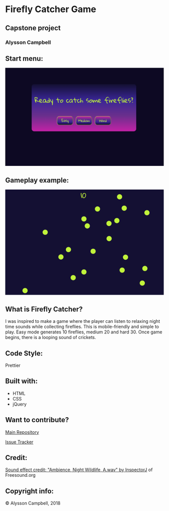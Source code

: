 # Firefly Catcher Game

## Capstone project

### Alysson Campbell

## Start menu:

![](css/img/start.PNG)

## Gameplay example:

![](css/img/gameplay.PNG)

## What is Firefly Catcher?

I was inspired to make a game where the player can listen to relaxing night time sounds while collecting fireflies. This is mobile-friendly and simple to play. Easy mode generates 10 fireflies, medium 20 and hard 30. Once game begins, there is a looping sound of crickets.

## Code Style:

Prettier

## Built with:

- HTML
- CSS
- jQuery

## Want to contribute?

[Main Repository](https://github.com/AlyssonCampbell/project4)

[Issue Tracker](https://github.com/AlyssonCampbell/project4/issues)

## Credit:

[Sound effect credit: "Ambience, Night Wildlife, A.wav" by InspectorJ](www.jshaw.co.uk) of Freesound.org

## Copyright info:

&copy; Alysson Campbell, 2018
